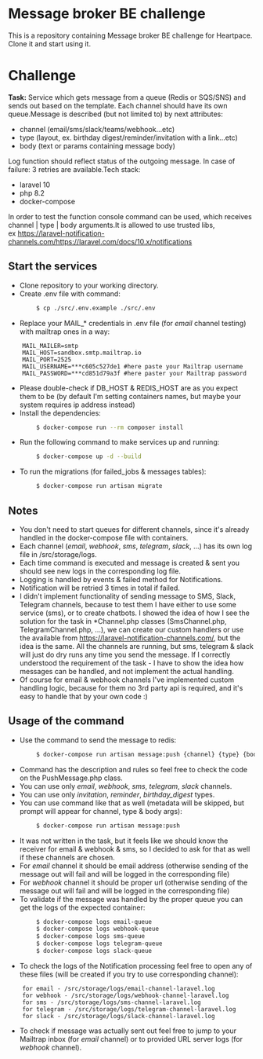 # Message broker BE challenge
This is a repository containing Message broker BE challenge for Heartpace.
Clone it and start using it.

# Challenge
**Task:** Service which gets message from a queue (Redis or SQS/SNS) and sends out based on the template. Each channel should have its own queue.Message is described (but not limited to) by next attributes:

- channel (email/sms/slack/teams/webhook…etc)
- type (layout, ex. birthday digest/reminder/invitation with a link…etc)
- body (text or params containing message body)

Log function should reflect status of the outgoing message. In case of failure: 3 retries are available.Tech stack:

- laravel 10
- php 8.2
- docker-compose

In order to test the function console command can be used, which receives channel | type | body arguments.It is allowed to use trusted libs, ex https://laravel-notification-channels.com/https://laravel.com/docs/10.x/notifications

## Start the services
+ Clone repository to your working directory.
+ Create .env file with command:
```sh
        $ cp ./src/.env.example ./src/.env
```        
+ Replace your MAIL_* credentials in .env file (for *email* channel testing) with mailtrap ones in a way:
```
    MAIL_MAILER=smtp
    MAIL_HOST=sandbox.smtp.mailtrap.io
    MAIL_PORT=2525
    MAIL_USERNAME=***c605c527de1 #here paste your Mailtrap username
    MAIL_PASSWORD=***cd851d79a3f #here paster your Mailtrap password
```
+ Please double-check if DB_HOST & REDIS_HOST are as you expect them to be (by default I'm setting containers names, but maybe your system requires ip address instead)
+ Install the dependencies:
```sh
        $ docker-compose run --rm composer install
```
+ Run the following command to make services up and running:
```sh
        $ docker-compose up -d --build
```
+ To run the migrations (for failed_jobs & messages tables):
```sh
        $ docker-compose run artisan migrate
```
## Notes
+ You don't need to start queues for different channels, since it's already handled in the docker-compose file with containers.
+ Each channel (*email*, *webhook*, *sms*, *telegram*, *slack*, ...) has its own log file in /src/storage/logs. 
+ Each time command is executed and message is created & sent you should see new logs in the corresponding log file.
+ Logging is handled by events & failed method for Notifications.
+ Notification will be retried 3 times in total if failed.
+ I didn't implement functionality of sending message to SMS, Slack, Telegram channels, because to test them 
  I have either to use some service (sms), or to create chatbots.
  I showed the idea of how I see the solution for the task in *Channel.php classes (SmsChannel.php, TelegramChannel.php, ...),
  we can create our custom handlers or use the available from https://laravel-notification-channels.com/, but the idea is the same.
  All the channels are running, but sms, telegram & slack will just do dry runs any time you send the message.
  If I correctly understood the requirement of the task - I have to show the idea how messages can be handled, and not implement the actual handling.
+ Of course for email & webhook channels I've implemented custom handling logic, because for them no 3rd party api is required, and it's easy to handle that by your own code :)
## Usage of the command
+ Use the command to send the message to redis:
```sh
        $ docker-compose run artisan message:push {channel} {type} {body} {metadata?*}
```
+ Command has the description and rules so feel free to check the code on the PushMessage.php class.
+ You can use only *email*, *webhook*, *sms*, *telegram*, *slack* channels.
+ You can use only *invitation*, *reminder*, *birthday_digest* types.
+ You can use command like that as well (metadata will be skipped, but prompt will appear for channel, type & body args):
```sh
        $ docker-compose run artisan message:push
```
+ It was not written in the task, but it feels like we should know the receiver for email & webhook & sms, so I decided to ask for that as well if these channels are chosen.
+ For *email* channel it should be email address (otherwise sending of the message out will fail and will be logged in the corresponding file)
+ For *webhook* channel it should be proper url (otherwise sending of the message out will fail and will be logged in the corresponding file)
+ To validate if the message was handled by the proper queue you can get the logs of the expected container:
```sh
        $ docker-compose logs email-queue
        $ docker-compose logs webhook-queue
        $ docker-compose logs sms-queue
        $ docker-compose logs telegram-queue
        $ docker-compose logs slack-queue
```
+ To check the logs of the Notification processing feel free to open any of these files (will be created if you try to use corresponding channel):
```
    for email - /src/storage/logs/email-channel-laravel.log
    for webhook - /src/storage/logs/webhook-channel-laravel.log
    for sms - /src/storage/logs/sms-channel-laravel.log
    for telegram - /src/storage/logs/telegram-channel-laravel.log
    for slack - /src/storage/logs/slack-channel-laravel.log
```
+ To check if message was actually sent out feel free to jump to your Mailtrap inbox (for *email* channel) or to provided URL server logs (for *webhook* channel).
